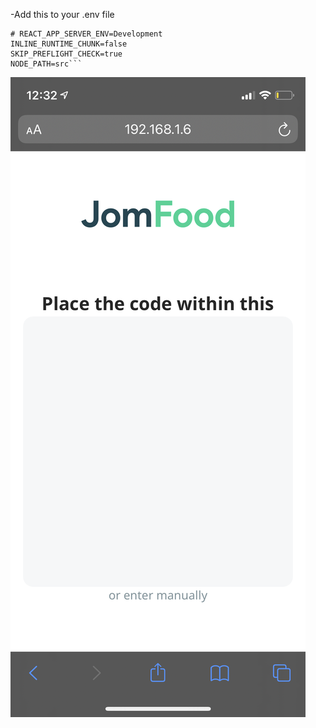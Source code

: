 -Add this to your .env file

````env
# REACT_APP_SERVER_ENV=Development
INLINE_RUNTIME_CHUNK=false
SKIP_PREFLIGHT_CHECK=true
NODE_PATH=src```
````

![alt text](1-scan.PNG)
